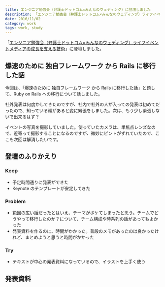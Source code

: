 ```yaml
---
title: エンジニア勉強会（弁護士ドットコム×みんなのウェディング）に登壇しました
description: 「エンジニア勉強会（弁護士ドットコム×みんなのウェディング）ライフイベントメディアの成長を支える技術」に登壇しました
date: 2016/11/02
category: work
tags: work, study
---
```




「[エンジニア勉強会（弁護士ドットコム×みんなのウェディング）ライフイベントメディアの成長を支える技術](http://mwed.connpass.com/event/42054/)」に登壇しました。

## 爆速のために 独自フレームワーク から Rails に移行した話

今回は、「爆速のために 独自フレームワーク から Rails に移行した話」と題して、Ruby on Rails への移行について話しました。

社外発表は何度かしてきたのですが、社内で社外の人が入っての発表は初めてだったので、知っている顔があると変に緊張をしました。次は、もう少し緊張しないで出来るはず？

イベントの写真を撮影していました。使っていたカメラは、単焦点レンズなので、近寄って撮影することになるのですが、微妙にピントがずれていたので、ここも次回は解消したいです。

## 登壇のふりかえり

### Keep

- 予定時間通りに発表ができた
- Keynote のテンプレートが安定してきた

### Problem

- 範囲の広い話だったとはいえ、テーマがボケてしまったと思う。チームでどうやって移行したのか？について、チーム構成や時系列の話があってもよかった
- 発表資料を作るのに、時間がかかった。普段のメモがあったのは良かったけれど、まとめようと思うと時間がかかった

### Try

- テキストが中心の発表資料になっているので、イラストを上手く使う

## 発表資料

<script async class="speakerdeck-embed" data-id="14e438dab58a44dd9e941353f67dc0bd" data-ratio="1.33333333333333" src="//speakerdeck.com/assets/embed.js"></script>
